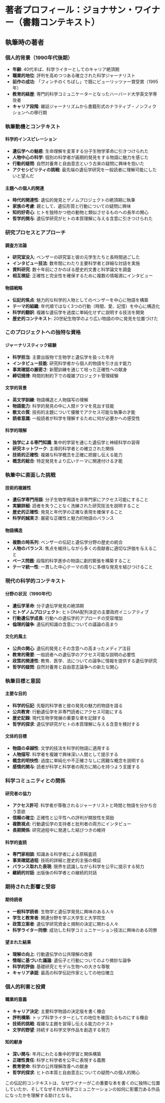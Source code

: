 # 著者プロフィール：ジョナサン・ワイナー（書籍コンテキスト）

## 執筆時の著者

### 個人的背景（1990年代後期）
- **年齢**: 40代半ば、科学ライターとしてのキャリア絶頂期
- **職業的地位**: 評判を高めつつある確立された科学ジャーナリスト
- **前作の成功**: 「フィンチのくちばし」で既にピューリッツァー賞受賞（1995年）
- **教育的経歴**: 専門的科学コミュニケーターとなったハーバード大学英文学専攻者
- **キャリア段階**: 雑誌ジャーナリズムから書籍形式のナラティブ・ノンフィクションへの移行期

### 執筆動機とコンテキスト

#### 科学的インスピレーション
- **遺伝学への魅惑**: 生命理解を変革する分子生物学革命に引きつけられた
- **人物中心の科学**: 個別の科学者が画期的発見をする物語に魅力を感じた
- **行動的疑問**: 自然対養育と自由意志という古来の疑問に興味を抱いた
- **アクセシビリティの挑戦**: 最先端の遺伝学研究を一般読者に理解可能にしたいと望んだ

#### 主題への個人的関連
- **時代的関連性**: 遺伝的発見とゲノムプロジェクトの絶頂期に執筆
- **家族の考慮**: 親として、遺伝形質と行動についての疑問に興味
- **知的好奇心**: ヒトを独特かつ他の動物と類似させるものへの長年の関心
- **哲学的関与**: 遺伝学研究がヒトの本質理解に与える含意に引きつけられた

### 研究プロセスとアプローチ

#### 調査方法論
- **研究室没入**: ベンザーの研究室と彼の元学生たちと長時間過ごした
- **インタビュー技法**: 数年間にわたり主要科学者と詳細な対話を実施
- **資料研究**: 数十年前にさかのぼる歴史的文書と科学論文を調査
- **相互検証**: 正確性と完全性を確保するために複数の情報源にインタビュー

#### 物語戦略
- **伝記的焦点**: 魅力的な科学的人物としてのベンザーを中心に物語を構築
- **テーマ的組織**: 年代順ではなく3つの行動（時間、愛、記憶）を中心に構造化
- **科学的翻訳**: 複雑な遺伝学を過度に単純化せずに説明する技法を開発
- **歴史的コンテキスト**: 20世紀生物学のより広い物語の中に発見を位置づけた

### このプロジェクトへの独特な資格

#### ジャーナリスティック経験
- **科学担当**: 主要出版物で生物学と遺伝学を扱った年月
- **インタビュー技能**: 研究科学者から個人的物語を引き出す能力
- **事実確認の厳密さ**: 新聞訓練を通じて培った正確性への献身
- **締切規律**: 時間的制約下での複雑プロジェクト管理経験

#### 文学的背景
- **英文学訓練**: 物語構造と人物描写の理解
- **物語能力**: 科学的発見の中に人間ドラマを見出す技能
- **散文の質**: 技術的主題について優雅でアクセス可能な執筆の才能
- **読者意識**: 一般読者が科学を理解するために何が必要かへの感受性

#### 科学的理解
- **独学による専門知識**: 集中的学習を通じた遺伝学と神経科学の習得
- **研究ネットワーク**: 主導的科学者との確立された関係
- **技術的正確性**: 複雑な科学概念を正確に把握し伝える能力
- **概念的総合**: 特定発見をより広いテーマに関連付ける才能

### 執筆中に直面した挑戦

#### 技術的複雑性
- **遺伝学専門用語**: 分子生物学用語を非専門家にアクセス可能にすること
- **実験詳細**: 読者を失うことなく洗練された研究技法を説明すること
- **歴史的正確性**: 発見と年代学の正確な表現を確保すること
- **科学的誠実さ**: 厳密な正確性と魅力的物語のバランス

#### 物語構造
- **複数の時系列**: ベンザーの伝記と遺伝学分野の歴史の統合
- **人物のバランス**: 焦点を維持しながら多くの貢献者に適切な評価を与えること
- **ペース問題**: 段階的科学進歩の物語に劇的緊張を構築すること
- **テーマ統一性**: 一貫した中心テーマの周りに多様な発見を結びつけること

### 現代の科学的コンテキスト

#### 分野の状況（1990年代）
- **遺伝学革命**: 分子遺伝学発見の絶頂期
- **ヒトゲノムプロジェクト**: ヒトDNA配列決定の主要政府イニシアティブ
- **行動遺伝学成長**: 行動への遺伝学的アプローチの受容増加
- **倫理的論争**: 遺伝的知識の含意についての議論の高まり

#### 文化的風土
- **公共の関心**: 遺伝的発見とその含意への高まったメディア注目
- **教育的需要**: 一般読者への遺伝学のアクセス可能な説明の必要性
- **政策的関連性**: 教育、医学、法についての論争に情報を提供する遺伝学研究
- **哲学的疑問**: 自然対養育と自由意志論争への新たな関心

### 執筆目標と意図

#### 主要な目的
- **科学的伝記**: 先駆的科学者と彼の発見の魅力的物語を語る
- **公共教育**: 行動遺伝学を非専門読者にアクセス可能にする
- **歴史記録**: 現代生物学発展の重要な章を記録する
- **哲学的探求**: 遺伝学研究がヒトの本質理解に与える含意を検討する

#### 文体的目標
- **物語の卓越性**: 文学的技法を科学的物語に適用する
- **人物描写**: 科学者を複雑で興味深い人間として提示する
- **概念的明快性**: 過度に単純化や不正確さなしに困難な概念を説明する
- **感情的関与**: 読者が科学と科学者の両方に関心を持つよう支援する

### 科学コミュニティとの関係

#### 研究者の協力
- **アクセス許可**: 科学者が尊敬されるジャーナリストと時間と物語を分かち合う意欲
- **信頼の確立**: 正確性と公平性への評判が開放性を奨励
- **複数視点**: 行動遺伝学の支持者と批判者の両方にインタビュー
- **長期関係**: 研究過程中に発達した結びつきの維持

#### 科学的査読
- **専門家相談**: 知識ある科学者による原稿査読
- **事実確認過程**: 技術的詳細と歴史的主張の検証
- **バランス取れた表現**: 限界を認識しながら科学を公平に提示する努力
- **継続的対話**: 出版後の科学者との継続的対話

### 期待された影響と受容

#### 期待読者
- **一般科学読者**: 生物学と遺伝学発見に興味のある人々
- **学生と教育者**: 関連分野を学ぶ大学生と大学院生
- **政策立案者**: 遺伝学研究資金と規制の決定に関わる人々
- **科学ライター同僚**: 成功した科学コミュニケーション技法に興味のある同僚

#### 望まれた結果
- **理解の向上**: 行動遺伝学の公共理解の改善
- **情報に基づいた議論**: 遺伝子と行動についてのより微妙な論争
- **科学的評価**: 基礎研究とモデル生物への大きな尊敬
- **キャリア承認**: 最高の科学伝記作家としての地位確立

### 個人的利害と投資

#### 職業的意義
- **キャリア決定**: 主要科学物語の決定版を書く機会
- **評判構築**: トップ科学ライターとしての地位を確固たるものにする機会
- **技術的挑戦**: 複雑な主題を習得し伝える能力のテスト
- **文学的野望**: 持続する科学文学作品を創造する努力

#### 知的献身
- **深い関与**: 年月にわたる集中的学習と関係構築
- **正確性責任**: 科学と科学者を公平に表現する義務
- **教育使命**: 科学の公共理解改善への献身
- **哲学的探求**: ヒトの本質と自由意志についての疑問への個人的関心

この伝記的コンテキストは、なぜワイナーがこの重要な本を書くのに独特に位置していたか、そしてなぜそれが科学コミュニケーションの如何に影響力ある作品になったかを理解する助けとなる。